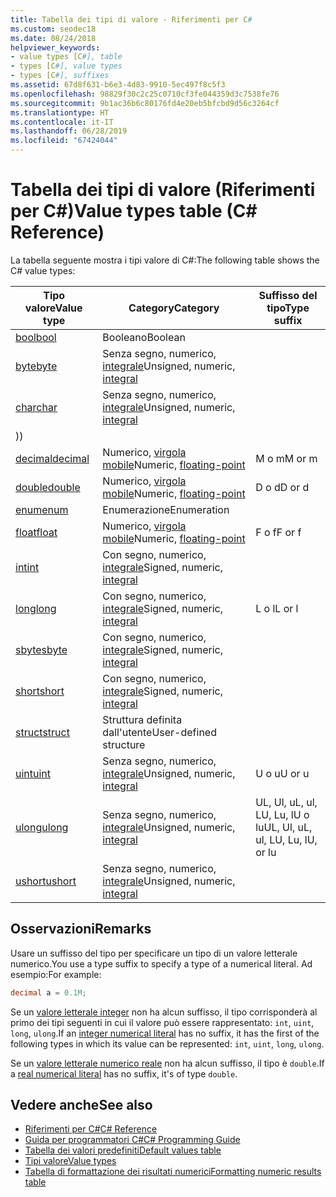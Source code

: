 ```yaml
---
title: Tabella dei tipi di valore - Riferimenti per C#
ms.custom: seodec18
ms.date: 08/24/2018
helpviewer_keywords:
- value types [C#], table
- types [C#], value types
- types [C#], suffixes
ms.assetid: 67d8f631-b6e3-4d83-9910-5ec497f8c5f3
ms.openlocfilehash: 98829f30c2c25c0710cf3fe044359d3c7538fe76
ms.sourcegitcommit: 9b1ac36b6c80176fd4e20eb5bfcbd9d56c3264cf
ms.translationtype: HT
ms.contentlocale: it-IT
ms.lasthandoff: 06/28/2019
ms.locfileid: "67424044"
---
```

# <a name="value-types-table-c-reference"></a><span data-ttu-id="d77be-102">Tabella dei tipi di valore (Riferimenti per C#)</span><span class="sxs-lookup"><span data-stu-id="d77be-102">Value types table (C# Reference)</span></span>

<span data-ttu-id="d77be-103">La tabella seguente mostra i tipi valore di C#:</span><span class="sxs-lookup"><span data-stu-id="d77be-103">The following table shows the C# value types:</span></span>

|<span data-ttu-id="d77be-104">Tipo valore</span><span class="sxs-lookup"><span data-stu-id="d77be-104">Value type</span></span>|<span data-ttu-id="d77be-105">Category</span><span class="sxs-lookup"><span data-stu-id="d77be-105">Category</span></span>|<span data-ttu-id="d77be-106">Suffisso del tipo</span><span class="sxs-lookup"><span data-stu-id="d77be-106">Type suffix</span></span>|
|----------------|--------------|-----------------|
|[<span data-ttu-id="d77be-107">bool</span><span class="sxs-lookup"><span data-stu-id="d77be-107">bool</span></span>](bool.md)|<span data-ttu-id="d77be-108">Booleano</span><span class="sxs-lookup"><span data-stu-id="d77be-108">Boolean</span></span>||
|[<span data-ttu-id="d77be-109">byte</span><span class="sxs-lookup"><span data-stu-id="d77be-109">byte</span></span>](../builtin-types/integral-numeric-types.md)|<span data-ttu-id="d77be-110">Senza segno, numerico, [integrale](../builtin-types/integral-numeric-types.md)</span><span class="sxs-lookup"><span data-stu-id="d77be-110">Unsigned, numeric, [integral](../builtin-types/integral-numeric-types.md)</span></span>||
|[<span data-ttu-id="d77be-111">char</span><span class="sxs-lookup"><span data-stu-id="d77be-111">char</span></span>](char.md)|<span data-ttu-id="d77be-112">Senza segno, numerico, [integrale](../builtin-types/integral-numeric-types.md)</span><span class="sxs-lookup"><span data-stu-id="d77be-112">Unsigned, numeric, [integral](../builtin-types/integral-numeric-types.md)</span></span>
<span data-ttu-id="d77be-113">)</span><span class="sxs-lookup"><span data-stu-id="d77be-113">)</span></span>||
|[<span data-ttu-id="d77be-114">decimal</span><span class="sxs-lookup"><span data-stu-id="d77be-114">decimal</span></span>](decimal.md)|<span data-ttu-id="d77be-115">Numerico, [virgola mobile](floating-point-types-table.md)</span><span class="sxs-lookup"><span data-stu-id="d77be-115">Numeric, [floating-point](floating-point-types-table.md)</span></span>|<span data-ttu-id="d77be-116">M o m</span><span class="sxs-lookup"><span data-stu-id="d77be-116">M or m</span></span>|
|[<span data-ttu-id="d77be-117">double</span><span class="sxs-lookup"><span data-stu-id="d77be-117">double</span></span>](double.md)|<span data-ttu-id="d77be-118">Numerico, [virgola mobile](floating-point-types-table.md)</span><span class="sxs-lookup"><span data-stu-id="d77be-118">Numeric, [floating-point](floating-point-types-table.md)</span></span>|<span data-ttu-id="d77be-119">D o d</span><span class="sxs-lookup"><span data-stu-id="d77be-119">D or d</span></span>|
|[<span data-ttu-id="d77be-120">enum</span><span class="sxs-lookup"><span data-stu-id="d77be-120">enum</span></span>](enum.md)|<span data-ttu-id="d77be-121">Enumerazione</span><span class="sxs-lookup"><span data-stu-id="d77be-121">Enumeration</span></span>||
|[<span data-ttu-id="d77be-122">float</span><span class="sxs-lookup"><span data-stu-id="d77be-122">float</span></span>](float.md)|<span data-ttu-id="d77be-123">Numerico, [virgola mobile](floating-point-types-table.md)</span><span class="sxs-lookup"><span data-stu-id="d77be-123">Numeric, [floating-point](floating-point-types-table.md)</span></span>|<span data-ttu-id="d77be-124">F o f</span><span class="sxs-lookup"><span data-stu-id="d77be-124">F or f</span></span>|
|[<span data-ttu-id="d77be-125">int</span><span class="sxs-lookup"><span data-stu-id="d77be-125">int</span></span>](../builtin-types/integral-numeric-types.md)|<span data-ttu-id="d77be-126">Con segno, numerico, [integrale](../builtin-types/integral-numeric-types.md)</span><span class="sxs-lookup"><span data-stu-id="d77be-126">Signed, numeric, [integral](../builtin-types/integral-numeric-types.md)</span></span>||
|[<span data-ttu-id="d77be-127">long</span><span class="sxs-lookup"><span data-stu-id="d77be-127">long</span></span>](../builtin-types/integral-numeric-types.md)|<span data-ttu-id="d77be-128">Con segno, numerico, [integrale](../builtin-types/integral-numeric-types.md)</span><span class="sxs-lookup"><span data-stu-id="d77be-128">Signed, numeric, [integral](../builtin-types/integral-numeric-types.md)</span></span>|<span data-ttu-id="d77be-129">L o l</span><span class="sxs-lookup"><span data-stu-id="d77be-129">L or l</span></span>|
|[<span data-ttu-id="d77be-130">sbyte</span><span class="sxs-lookup"><span data-stu-id="d77be-130">sbyte</span></span>](../builtin-types/integral-numeric-types.md)|<span data-ttu-id="d77be-131">Con segno, numerico, [integrale](../builtin-types/integral-numeric-types.md)</span><span class="sxs-lookup"><span data-stu-id="d77be-131">Signed, numeric, [integral](../builtin-types/integral-numeric-types.md)</span></span>||
|[<span data-ttu-id="d77be-132">short</span><span class="sxs-lookup"><span data-stu-id="d77be-132">short</span></span>](../builtin-types/integral-numeric-types.md)|<span data-ttu-id="d77be-133">Con segno, numerico, [integrale](../builtin-types/integral-numeric-types.md)</span><span class="sxs-lookup"><span data-stu-id="d77be-133">Signed, numeric, [integral](../builtin-types/integral-numeric-types.md)</span></span>||
|[<span data-ttu-id="d77be-134">struct</span><span class="sxs-lookup"><span data-stu-id="d77be-134">struct</span></span>](struct.md)|<span data-ttu-id="d77be-135">Struttura definita dall'utente</span><span class="sxs-lookup"><span data-stu-id="d77be-135">User-defined structure</span></span>||
|[<span data-ttu-id="d77be-136">uint</span><span class="sxs-lookup"><span data-stu-id="d77be-136">uint</span></span>](../builtin-types/integral-numeric-types.md)|<span data-ttu-id="d77be-137">Senza segno, numerico, [integrale](../builtin-types/integral-numeric-types.md)</span><span class="sxs-lookup"><span data-stu-id="d77be-137">Unsigned, numeric, [integral](../builtin-types/integral-numeric-types.md)</span></span>|<span data-ttu-id="d77be-138">U o u</span><span class="sxs-lookup"><span data-stu-id="d77be-138">U or u</span></span>|
|[<span data-ttu-id="d77be-139">ulong</span><span class="sxs-lookup"><span data-stu-id="d77be-139">ulong</span></span>](../builtin-types/integral-numeric-types.md)|<span data-ttu-id="d77be-140">Senza segno, numerico, [integrale](../builtin-types/integral-numeric-types.md)</span><span class="sxs-lookup"><span data-stu-id="d77be-140">Unsigned, numeric, [integral](../builtin-types/integral-numeric-types.md)</span></span>|<span data-ttu-id="d77be-141">UL, Ul, uL, ul, LU, Lu, lU o lu</span><span class="sxs-lookup"><span data-stu-id="d77be-141">UL, Ul, uL, ul, LU, Lu, lU, or lu</span></span>|
|[<span data-ttu-id="d77be-142">ushort</span><span class="sxs-lookup"><span data-stu-id="d77be-142">ushort</span></span>](../builtin-types/integral-numeric-types.md)|<span data-ttu-id="d77be-143">Senza segno, numerico, [integrale](../builtin-types/integral-numeric-types.md)</span><span class="sxs-lookup"><span data-stu-id="d77be-143">Unsigned, numeric, [integral](../builtin-types/integral-numeric-types.md)</span></span>||

## <a name="remarks"></a><span data-ttu-id="d77be-144">Osservazioni</span><span class="sxs-lookup"><span data-stu-id="d77be-144">Remarks</span></span>

<span data-ttu-id="d77be-145">Usare un suffisso del tipo per specificare un tipo di un valore letterale numerico.</span><span class="sxs-lookup"><span data-stu-id="d77be-145">You use a type suffix to specify a type of a numerical literal.</span></span> <span data-ttu-id="d77be-146">Ad esempio:</span><span class="sxs-lookup"><span data-stu-id="d77be-146">For example:</span></span>

```csharp
decimal a = 0.1M;
```

<span data-ttu-id="d77be-147">Se un [valore letterale integer](~/_csharplang/spec/lexical-structure.md#integer-literals) non ha alcun suffisso, il tipo corrisponderà al primo dei tipi seguenti in cui il valore può essere rappresentato: `int`, `uint`, `long`, `ulong`.</span><span class="sxs-lookup"><span data-stu-id="d77be-147">If an [integer numerical literal](~/_csharplang/spec/lexical-structure.md#integer-literals) has no suffix, it has the first of the following types in which its value can be represented: `int`, `uint`, `long`, `ulong`.</span></span>

<span data-ttu-id="d77be-148">Se un [valore letterale numerico reale](~/_csharplang/spec/lexical-structure.md#real-literals) non ha alcun suffisso, il tipo è `double`.</span><span class="sxs-lookup"><span data-stu-id="d77be-148">If a [real numerical literal](~/_csharplang/spec/lexical-structure.md#real-literals) has no suffix, it's of type `double`.</span></span>

## <a name="see-also"></a><span data-ttu-id="d77be-149">Vedere anche</span><span class="sxs-lookup"><span data-stu-id="d77be-149">See also</span></span>

- [<span data-ttu-id="d77be-150">Riferimenti per C#</span><span class="sxs-lookup"><span data-stu-id="d77be-150">C# Reference</span></span>](../index.md)
- [<span data-ttu-id="d77be-151">Guida per programmatori C#</span><span class="sxs-lookup"><span data-stu-id="d77be-151">C# Programming Guide</span></span>](../../programming-guide/index.md)
- [<span data-ttu-id="d77be-152">Tabella dei valori predefiniti</span><span class="sxs-lookup"><span data-stu-id="d77be-152">Default values table</span></span>](default-values-table.md)
- [<span data-ttu-id="d77be-153">Tipi valore</span><span class="sxs-lookup"><span data-stu-id="d77be-153">Value types</span></span>](value-types.md)
- [<span data-ttu-id="d77be-154">Tabella di formattazione dei risultati numerici</span><span class="sxs-lookup"><span data-stu-id="d77be-154">Formatting numeric results table</span></span>](formatting-numeric-results-table.md)

